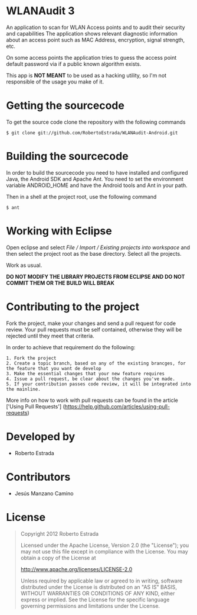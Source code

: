 WLANAudit 3
===========
An application to scan for WLAN Access points and to audit their security and capabilities
The application shows relevant diagnostic information about an access point such as MAC Address, encryption, signal strength, etc.

On some access points the application tries to guess the access point default password via if a public known algorithm exists.

This app is **NOT MEANT** to be used as a hacking utility, so I'm not responsible of the usage you make of it.

Getting the sourcecode
======================
To get the source code clone the repository with the following commands
    
    $ git clone git://github.com/RobertoEstrada/WLANAudit-Android.git

Building the sourcecode
=======================
In order to build the sourcecode you need to have installed and configured Java, the Android SDK and Apache Ant. You need to set the environment variable ANDROID_HOME and have the Android tools and Ant in your path.

Then in a shell at the project root, use the following command

    $ ant

Working with Eclipse
====================
Open eclipse and select *File / Import / Existing projects into workspace* and then select the project root as the base directory. Select all the projects.

Work as usual. 

**DO NOT MODIFY THE LIBRARY PROJECTS FROM ECLIPSE AND DO NOT COMMIT THEM OR THE BUILD WILL BREAK**

Contributing to the project
=============================
Fork the project, make your changes and send a pull request for code review. Your pull requests must be self contained, otherwise they will be rejected until they meet that criteria.

In order to achieve that requirement do the following:

	1. Fork the project
	2. Create a topic branch, based on any of the existing brancges, for the feature that you want de develop
	3. Make the essential changes that your new feature requires
	4. Issue a pull request, be clear about the changes you've made.
	5. If your contribution passes code review, it will be integrated into the mainline.

More info on how to work with pull requests can be found in the article ['Using Pull Requests'] (https://help.github.com/articles/using-pull-requests)

Developed by
============
* Roberto Estrada

Contributors
============
* Jesús Manzano Camino

License
=======
>Copyright 2012 Roberto Estrada
>
>Licensed under the Apache License, Version 2.0 (the "License");
>you may not use this file except in compliance with the License.
>You may obtain a copy of the License at
>
>   http://www.apache.org/licenses/LICENSE-2.0
>
>Unless required by applicable law or agreed to in writing, software
>distributed under the License is distributed on an "AS IS" BASIS,
>WITHOUT WARRANTIES OR CONDITIONS OF ANY KIND, either express or implied.
>See the License for the specific language governing permissions and
>limitations under the License.



